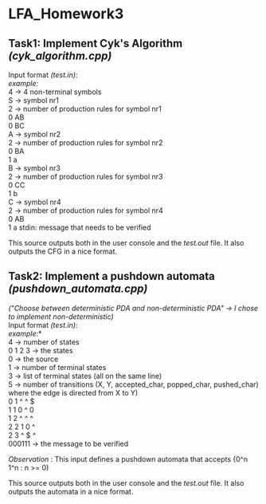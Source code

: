 # LFA_Homework3

## Task1: Implement Cyk's Algorithm *(cyk_algorithm.cpp)*
Input format *(test.in)*:\
*example:*\
4 -> 4 non-terminal symbols\
S -> symbol nr1\
2 -> number of production rules for symbol nr1\
0 AB\
0 BC\
A -> symbol nr2\
2 -> number of production rules for symbol nr2\
0 BA\
1 a\
B -> symbol nr3\
2 -> number of production rules for symbol nr3\
0 CC\
1 b\
C -> symbol nr4\
2 -> number of production rules for symbol nr4\
0 AB\
1 a
stdin: message that needs to be verified

This source outputs both in the user console and the *test.out* file. It also outputs the CFG in a nice format.

## Task2: Implement a pushdown automata *(pushdown_automata.cpp)*
*("Choose between deterministic PDA and non-deterministic PDA" -> I chose to implement non-deterministic)*\
Input format *(test.in)*:\
*example*:*\
4 -> number of states\
0 1 2 3 -> the states\
0 -> the source\
1 -> number of terminal states\
3 -> list of terminal states (all on the same line)\
5 -> number of transitions (X, Y, accepted_char, popped_char, pushed_char) where the edge is directed from X to Y)\
0 1 ^ ^ $\
1 1 0 ^ 0\
1 2 ^ ^ ^\
2 2 1 0 ^\
2 3 ^ $ ^\
000111 -> the message to be verified

*Observation* : This input defines a pushdown automata that accepts {0^n 1^n : n >= 0)

This source outputs both in the user console and the *test.out* file. It also outputs the automata in a nice format.
